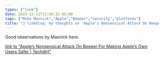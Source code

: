 ```yaml
---
types: ["link"]
date: 2023-12-11T13:09:31-05:00
tags: ["Mike Masnick","Apple","Beeper","security","platforms"]
title: "🔗 linkblog: my thoughts on 'Apple’s Nonsensical Attack On Beeper For Making Apple’s Own Users Safer | Techdirt'"
---
```

Good observations by Masnick here.

[link to "Apple’s Nonsensical Attack On Beeper For Making Apple’s Own Users Safer | Techdirt"](https://www.techdirt.com/2023/12/11/apples-nonsensical-attack-on-beeper-for-making-apples-own-users-safer/)
